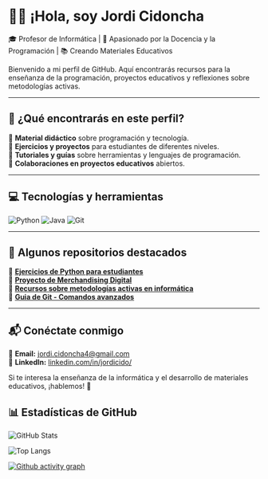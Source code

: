# 👨‍🏫 ¡Hola, soy Jordi Cidoncha  

🎓 Profesor de Informática | 🚀 Apasionado por la Docencia y la Programación | 📚 Creando Materiales Educativos

Bienvenido a mi perfil de GitHub. Aquí encontrarás recursos para la enseñanza de la programación, proyectos educativos y reflexiones sobre metodologías activas.

---

## 📌 ¿Qué encontrarás en este perfil?

🔹 **Material didáctico** sobre programación y tecnología.  
🔹 **Ejercicios y proyectos** para estudiantes de diferentes niveles.  
🔹 **Tutoriales y guías** sobre herramientas y lenguajes de programación.  
🔹 **Colaboraciones en proyectos educativos** abiertos.  

---

## 💻 Tecnologías y herramientas

![Python](https://img.shields.io/badge/-Python-3776AB?logo=python&logoColor=white&style=flat)
![Java](https://img.shields.io/badge/-Java-007396?logo=java&logoColor=white&style=flat)
![Git](https://img.shields.io/badge/-Git-F05032?logo=git&logoColor=white&style=flat)

---

## 📂 Algunos repositorios destacados

📌 **[Ejercicios de Python para estudiantes](https://github.com/tuusuario/Ejercicios-Python)**  
📌 **[Proyecto de Merchandising Digital](https://github.com/tuusuario/Merchandising-Digital)**  
📌 **[Recursos sobre metodologías activas en informática](https://github.com/tuusuario/Metodologias-Activas)**  
📌 **[Guia de Git - Comandos avanzados](https://github.com/tuusuario/git-comandos-basicos)**  

---

## 📬 Conéctate conmigo

📩 **Email:** [jordi.cidoncha4@gmail.com](mailto:jordi.cidoncha4@gmail.com)  
💼 **LinkedIn:** [linkedin.com/in/jordicido/](https://www.linkedin.com/in/jordicido/)  
<!--📖 **Blog/Espacio de Reflexión:** [tuweb.com](https://tuweb.com)-->

Si te interesa la enseñanza de la informática y el desarrollo de materiales educativos, ¡hablemos! 🚀

## 📊 Estadísticas de GitHub

![GitHub Stats](https://github-readme-stats.vercel.app/api?username=jordicido&show_icons=true&theme=dark)

![Top Langs](https://github-readme-stats.vercel.app/api/top-langs/?username=jordicido&layout=compact&theme=dark)

[![Github activity graph](https://github-readme-activity-graph.vercel.app/graph?username=jordicido&theme=github-compact)](https://github.com/ashutosh00710/github-readme-activity-graph)
